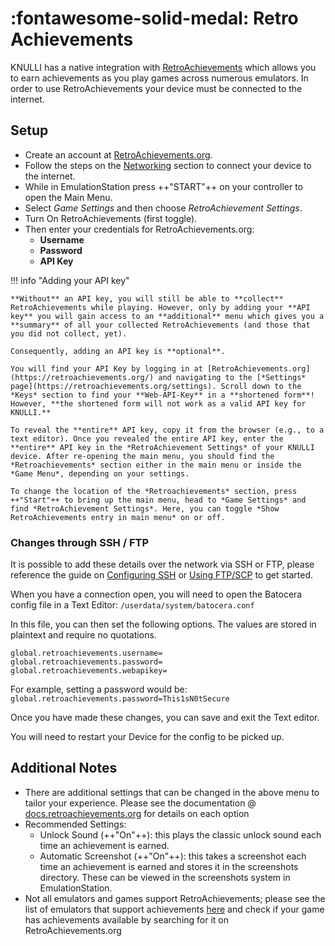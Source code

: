 # :fontawesome-solid-medal: Retro Achievements

KNULLI has a native integration with [RetroAchievements](https://retroachievements.org/) which allows you to earn achievements as you play games across numerous emulators. In order to use RetroAchievements your device must be connected to the internet.

## Setup

* Create an account at [RetroAchievements.org](https://retroachievements.org/).
* Follow the steps on the [Networking](../../configure/networking) section to connect your device to the internet.
* While in EmulationStation press ++"START"++ on your controller to open the Main Menu.
* Select *Game Settings* and then choose *RetroAchievement Settings*.
* Turn On RetroAchievements (first toggle).
* Then enter your credentials for RetroAchievements.org:
    * **Username**
    * **Password**
    * **API Key**

!!! info "Adding your API key"

    **Without** an API key, you will still be able to **collect** RetroAchievements while playing. However, only by adding your **API key** you will gain access to an **additional** menu which gives you a **summary** of all your collected RetroAchievements (and those that you did not collect, yet).

    Consequently, adding an API key is **optional**.

    You will find your API Key by logging in at [RetroAchievements.org](https://retroachievements.org/) and navigating to the [*Settings* page](https://retroachievements.org/settings). Scroll down to the *Keys* section to find your **Web-API-Key** in a **shortened form**! However, **the shortened form will not work as a valid API key for KNULLI.**
    
    To reveal the **entire** API key, copy it from the browser (e.g., to a text editor). Once you revealed the entire API key, enter the **entire** API key in the *RetroAchievement Settings* of your KNULLI device. After re-opening the main menu, you should find the *Retroachievements* section either in the main menu or inside the *Game Menu*, depending on your settings.
    
    To change the location of the *Retroachievements* section, press ++"Start"++ to bring up the main menu, head to *Game Settings* and find *RetroAchievement Settings*. Here, you can toggle *Show RetroAchievements entry in main menu* on or off.

### Changes through SSH / FTP

It is possible to add these details over the network via SSH or FTP, please reference the guide on [Configuring SSH](./../configure/ssh) or [Using FTP/SCP](./../add-games/network-transfer) to get started.

When you have a connection open, you will need to open the Batocera config file in a Text Editor: `/userdata/system/batocera.conf`

In this file, you can then set the following options. The values are stored in plaintext and require no quotations.

```
global.retroachievements.username=
global.retroachievements.password=
global.retroachievements.webapikey=
```

For example, setting a password would be:
`global.retroachievements.password=This1sN0tSecure`

Once you have made these changes, you can save and exit the Text editor. 

You will need to restart your Device for the config to be picked up.

## Additional Notes

- There are additional settings that can be changed in the above menu to tailor your experience.  Please see the documentation @ [docs.retroachievements.org](https://docs.retroachievements.org/) for details on each option
- Recommended Settings:
    - Unlock Sound (++"On"++): this plays the classic unlock sound each time an achievement is earned.
    - Automatic Screenshot (++"On"++): this takes a screenshot each time an achievement is earned and stores it in the screenshots directory.  These can be viewed in the screenshots system in EmulationStation.
- Not all emulators and games support RetroAchievements; please see the list of emulators that support achievements [here](https://docs.retroachievements.org/Emulator-Support-and-Issues/) and check if your game has achievements available by searching for it on RetroAchievements.org
